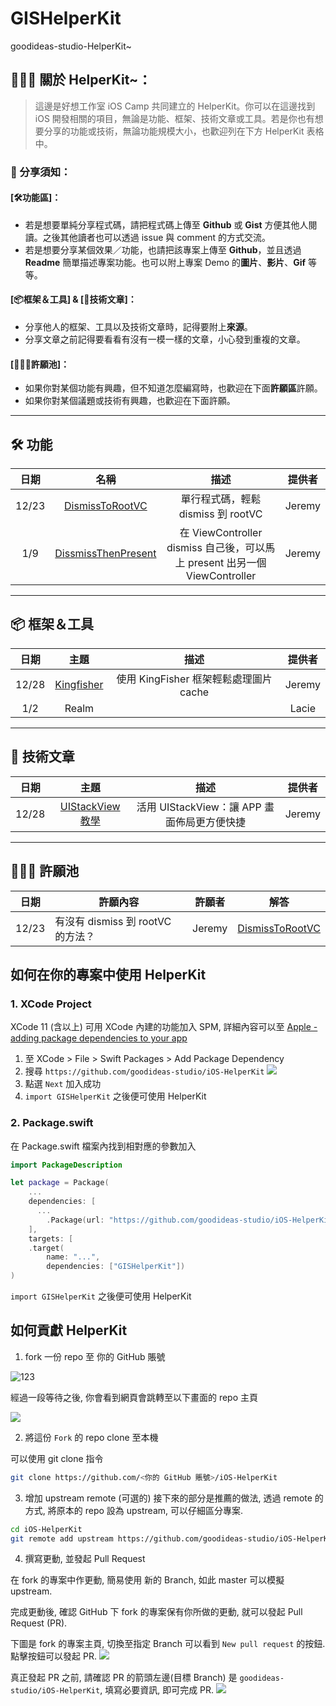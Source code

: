 # GISHelperKit

goodideas-studio-HelperKit~


## 👨🏻‍💻 關於 HelperKit~：

> 這邊是好想工作室 iOS Camp 共同建立的 HelperKit。你可以在這邊找到 iOS 開發相關的項目，無論是功能、框架、技術文章或工具。若是你也有想要分享的功能或技術，無論功能規模大小，也歡迎列在下方 HelperKit 表格中。

### 🚨 分享須知：

#### [🛠功能區]：
* 若是想要單純分享程式碼，請把程式碼上傳至 **Github** 或 **Gist** 方便其他人閱讀。之後其他讀者也可以透過 issue 與 comment 的方式交流。
* 若是想要分享某個效果／功能，也請把該專案上傳至 **Github**，並且透過 **Readme** 簡單描述專案功能。也可以附上專案 Demo 的**圖片**、**影片**、**Gif** 等等。

#### [📦框架＆工具] & [📝技術文章]：

* 分享他人的框架、工具以及技術文章時，記得要附上**來源**。
* 分享文章之前記得要看看有沒有一模一樣的文章，小心發到重複的文章。

#### [🙇🏻‍♂️許願池]：
* 如果你對某個功能有興趣，但不知道怎麼編寫時，也歡迎在下面**許願區**許願。
* 如果你對某個議題或技術有興趣，也歡迎在下面許願。

---

## 🛠 功能

|日期|名稱|描述|提供者|
|:---:|:---:|:---:|:---:|
|12/23|[DismissToRootVC](https://gist.github.com/JeremyXue77/b8e8187084a214591d4345a5234316b2)|單行程式碼，輕鬆 dismiss 到 rootVC|Jeremy
|1/9|[DissmissThenPresent](https://gist.github.com/JeremyXue77/56050411ffa2049387e261c006472fa9)|在 ViewController dismiss 自己後，可以馬上 present 出另一個 ViewController |Jeremy


---

## 📦 框架＆工具

|日期|主題|描述|提供者|
|:---:|:---:|:---:|:---:|
|12/28|[Kingfisher](https://github.com/onevcat/Kingfisher)|使用 KingFisher 框架輕鬆處理圖片 cache |Jeremy|
|1/2|Realm||Lacie

---
## 📝 技術文章
|日期|主題|描述|提供者|
|:---:|:---:|:---:|:---:|
|12/28|[UIStackView 教學](https://www.appcoda.com.tw/uistackview/)|活用 UIStackView：讓 APP 畫面佈局更方便快捷|Jeremy|
---
## 🙇🏻‍♂️ 許願池
|日期|許願內容|許願者|解答|
|:---:|---|:---:|:---:|
|12/23|有沒有 dismiss 到 rootVC 的方法？ |Jeremy|[DismissToRootVC](https://gist.github.com/JeremyXue77/b8e8187084a214591d4345a5234316b2)|

## 如何在你的專案中使用 HelperKit

### 1. XCode Project
XCode 11 (含以上) 可用 XCode 內建的功能加入 SPM, 詳細內容可以至 [Apple - adding package dependencies to your app](https://developer.apple.com/documentation/xcode/adding_package_dependencies_to_your_app)
1. 至 XCode >  File > Swift Packages > Add Package Dependency
2. 搜尋 `https://github.com/goodideas-studio/iOS-HelperKit`
![](https://i.imgur.com/cG6hk9x.png)
3. 點選 `Next` 加入成功
4. `import GISHelperKit` 之後便可使用 HelperKit 
### 2. Package.swift

在 Package.swift 檔案內找到相對應的參數加入
```swift
import PackageDescription

let package = Package(
    ...
    dependencies: [
      ...
        .Package(url: "https://github.com/goodideas-studio/iOS-HelperKit", from: "1.0.0"),
    ],
    targets: [
    .target(
        name: "...",
        dependencies: ["GISHelperKit"])
)
```

`import GISHelperKit` 之後便可使用 HelperKit 

## 如何貢獻 HelperKit

1. fork 一份 repo 至 你的 GitHub 賬號

![123](https://help.github.com/assets/images/help/repository/fork_button.jpg)

經過一段等待之後, 你會看到網頁會跳轉至以下畫面的 repo 主頁

![](https://i.imgur.com/OUtCawa.png)
 
2. 將這份 `Fork` 的 repo clone 至本機

可以使用 git clone 指令
```bash
git clone https://github.com/<你的 GitHub 賬號>/iOS-HelperKit
```
3. 增加 upstream remote (可選的)
接下來的部分是推薦的做法, 透過 remote 的方式, 將原本的 repo 設為 upstream, 可以仔細區分專案.

```bash
cd iOS-HelperKit
git remote add upstream https://github.com/goodideas-studio/iOS-HelperKit
```

4. 撰寫更動, 並發起 Pull Request

在 fork 的專案中作更動, 簡易使用 新的 Branch, 如此 master 可以模擬 upstream. 

完成更動後, 確認 GitHub 下 fork 的專案保有你所做的更動, 就可以發起 Pull Request (PR).

下圖是 fork 的專案主頁, 切換至指定 Branch 可以看到 `New pull request` 的按鈕. 點擊按鈕可以發起 PR.
![](https://i.imgur.com/E3dIR0l.png)

真正發起 PR 之前, 請確認 PR 的箭頭左邊(目標 Branch) 是 `goodideas-studio/iOS-HelperKit`, 填寫必要資訊, 即可完成 PR.
![](https://i.imgur.com/Y7z7VbN.png)

